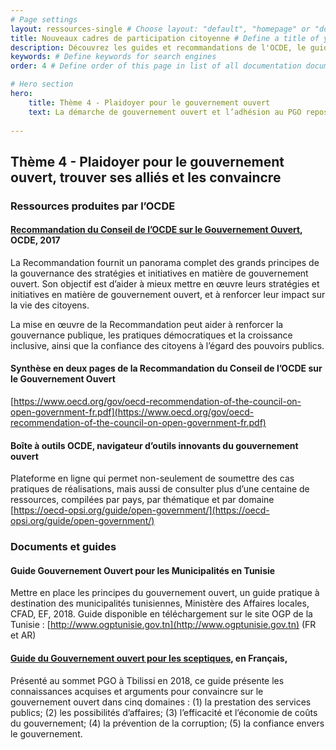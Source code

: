 ```yaml
---
# Page settings
layout: ressources-single # Choose layout: "default", "homepage" or "documentation-archive"
title: Nouveaux cadres de participation citoyenne # Define a title of your page
description: Découvrez les guides et recommandations de l'OCDE, le guide du Gouvernement ouvert pour les sceptiques du PGO ou encore le guide de l'open gov pour les municipalités en Tunisie # Define a description of your page
keywords: # Define keywords for search engines
order: 4 # Define order of this page in list of all documentation documents

# Hero section
hero:
    title: Thème 4 - Plaidoyer pour le gouvernement ouvert
    text: La démarche de gouvernement ouvert et l’adhésion au PGO reposent toutes deux sur une entente et une volonté commune de la société civile et de l’administration. En effet, le PGO se fonde sur une étroite collaboration entre administration et société civile ainsi que sur une gouvernance collégiale associant les deux parties.
 
---
```


## Thème 4 - Plaidoyer pour le gouvernement ouvert, trouver ses alliés et les convaincre

### Ressources produites par l’OCDE

#### [Recommandation du Conseil de l’OCDE sur le Gouvernement Ouvert](http://www.oecd.org/gov/Recommendation-Gouvernement-Ouvert-Approuv%C3%A9e-141217.pdf), OCDE, 2017 

La Recommandation fournit un panorama complet des grands principes de la gouvernance des stratégies et initiatives en matière de gouvernement ouvert. Son objectif est d’aider à mieux mettre en œuvre leurs stratégies et initiatives en matière de gouvernement ouvert, et à renforcer leur impact sur la vie des citoyens. 

La mise en œuvre de la Recommandation peut aider à renforcer la gouvernance publique, les pratiques démocratiques et la croissance inclusive, ainsi que la confiance des citoyens à l’égard des pouvoirs publics.

#### Synthèse en deux pages de la Recommandation du Conseil de l’OCDE sur le Gouvernement Ouvert 
[https://www.oecd.org/gov/oecd-recommendation-of-the-council-on-open-government-fr.pdf](https://www.oecd.org/gov/oecd-recommendation-of-the-council-on-open-government-fr.pdf)


#### Boîte à outils OCDE, navigateur d’outils innovants du gouvernement ouvert 
Plateforme en ligne qui permet non-seulement de soumettre des cas pratiques de réalisations, mais aussi de consulter plus d’une centaine de ressources, compilées par pays, par thématique et par domaine [https://oecd-opsi.org/guide/open-government/](https://oecd-opsi.org/guide/open-government/)

### Documents et guides

#### Guide Gouvernement Ouvert pour les Municipalités en Tunisie
Mettre en place les principes du gouvernement ouvert, un guide pratique à destination des municipalités tunisiennes, Ministère des Affaires locales, CFAD, EF, 2018. Guide disponible en téléchargement sur le site OGP de la Tunisie : [http://www.ogptunisie.gov.tn](http://www.ogptunisie.gov.tn) (FR et AR)


#### [Guide du Gouvernement ouvert pour les sceptiques](https://www.opengovpartnership.org/sites/default/files/SKEPTICS-GUIDE_20180710_FR.pdf), en Français,

Présenté au sommet PGO à Tbilissi en 2018, ce guide présente les connaissances acquises et arguments pour convaincre sur le gouvernement ouvert dans cinq domaines : (1) la prestation des services publics; (2) les possibilités d’affaires; (3) l’efficacité et l’économie de coûts du gouvernement; (4) la prévention de la corruption; (5) la confiance envers le gouvernement.
